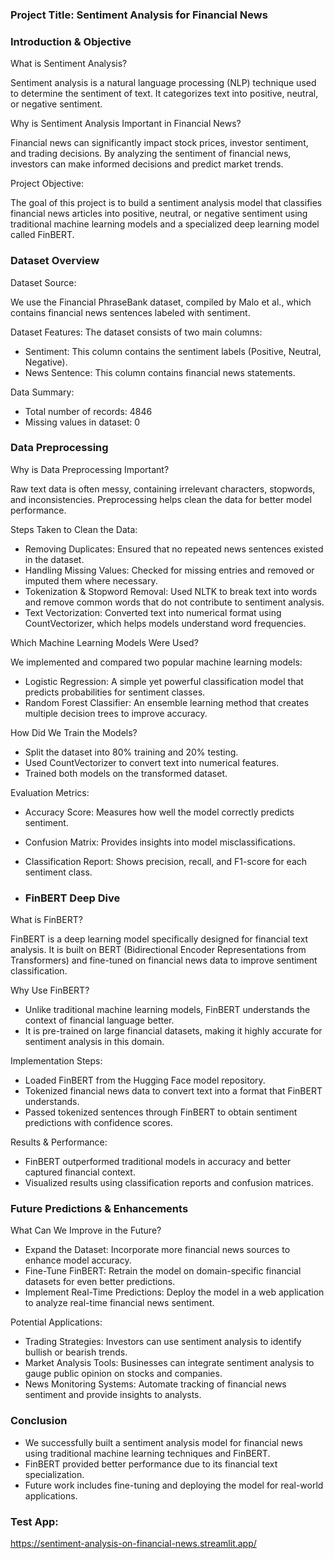 ### Project Title: Sentiment Analysis for Financial News

### Introduction & Objective
What is Sentiment Analysis?

Sentiment analysis is a natural language processing (NLP) technique used to determine the sentiment of text. It categorizes text into positive, neutral, or negative sentiment.

Why is Sentiment Analysis Important in Financial News?

Financial news can significantly impact stock prices, investor sentiment, and trading decisions. By analyzing the sentiment of financial news, investors can make informed decisions and predict market trends.

Project Objective:

The goal of this project is to build a sentiment analysis model that classifies financial news articles into positive, neutral, or negative sentiment using traditional machine learning models and a specialized deep learning model called FinBERT.

### Dataset Overview
Dataset Source:

We use the Financial PhraseBank dataset, compiled by Malo et al., which contains financial news sentences labeled with sentiment.

Dataset Features:
The dataset consists of two main columns:
- Sentiment: This column contains the sentiment labels (Positive, Neutral, Negative).
- News Sentence: This column contains financial news statements.
  
Data Summary:
- Total number of records: 4846
- Missing values in dataset: 0

### Data Preprocessing
Why is Data Preprocessing Important?

Raw text data is often messy, containing irrelevant characters, stopwords, and inconsistencies. Preprocessing helps clean the data for better model performance.

Steps Taken to Clean the Data:
- Removing Duplicates: Ensured that no repeated news sentences existed in the dataset.
- Handling Missing Values: Checked for missing entries and removed or imputed them where necessary.
- Tokenization & Stopword Removal: Used NLTK to break text into words and remove common words that do not contribute to sentiment analysis.
- Text Vectorization: Converted text into numerical format using CountVectorizer, which helps models understand word frequencies.

Which Machine Learning Models Were Used?

We implemented and compared two popular machine learning models:
- Logistic Regression: A simple yet powerful classification model that predicts probabilities for sentiment classes.
- Random Forest Classifier: An ensemble learning method that creates multiple decision trees to improve accuracy.

How Did We Train the Models?
- Split the dataset into 80% training and 20% testing.
- Used CountVectorizer to convert text into numerical features.
- Trained both models on the transformed dataset.

Evaluation Metrics:
- Accuracy Score: Measures how well the model correctly predicts sentiment.
- Confusion Matrix: Provides insights into model misclassifications.
- Classification Report: Shows precision, recall, and F1-score for each sentiment class.

- ### FinBERT Deep Dive
What is FinBERT?

FinBERT is a deep learning model specifically designed for financial text analysis. It is built on BERT (Bidirectional Encoder Representations from Transformers) and fine-tuned on financial news data to improve sentiment classification.

Why Use FinBERT?
- Unlike traditional machine learning models, FinBERT understands the context of financial language better.
- It is pre-trained on large financial datasets, making it highly accurate for sentiment analysis in this domain.

Implementation Steps:
- Loaded FinBERT from the Hugging Face model repository.
- Tokenized financial news data to convert text into a format that FinBERT understands.
- Passed tokenized sentences through FinBERT to obtain sentiment predictions with confidence scores.

Results & Performance:
- FinBERT outperformed traditional models in accuracy and better captured financial context.
- Visualized results using classification reports and confusion matrices.

### Future Predictions & Enhancements
What Can We Improve in the Future?
- Expand the Dataset: Incorporate more financial news sources to enhance model accuracy.
- Fine-Tune FinBERT: Retrain the model on domain-specific financial datasets for even better predictions.
- Implement Real-Time Predictions: Deploy the model in a web application to analyze real-time financial news sentiment.

Potential Applications:
- Trading Strategies: Investors can use sentiment analysis to identify bullish or bearish trends.
- Market Analysis Tools: Businesses can integrate sentiment analysis to gauge public opinion on stocks and companies.
- News Monitoring Systems: Automate tracking of financial news sentiment and provide insights to analysts.

### Conclusion
- We successfully built a sentiment analysis model for financial news using traditional machine learning techniques and FinBERT.
- FinBERT provided better performance due to its financial text specialization.
- Future work includes fine-tuning and deploying the model for real-world applications.

### Test App:
https://sentiment-analysis-on-financial-news.streamlit.app/









